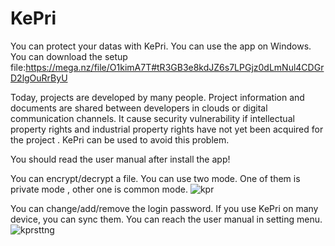 # KePri
You can protect your datas with KePri. You can use the app on Windows.
You can download the setup file:https://mega.nz/file/O1kimA7T#tR3GB3e8kdJZ6s7LPGjz0dLmNul4CDGrD2lgOuRrByU

Today, projects are developed by many people. Project information and documents are shared between developers in clouds or digital communication channels.
It cause security vulnerability if intellectual property rights and industrial property rights have not yet been acquired for the project . KePri can be used to avoid this problem.

You should read the user manual after install the app!

You can encrypt/decrypt a file. You can use two mode. One of them is private mode , other one is common mode. 
![kpr](https://user-images.githubusercontent.com/111886794/216830140-c1db9558-2b89-45f7-8112-2f42ca6cd6a7.gif)

You can change/add/remove the login password. If you use KePri on many device, you can sync them. You can reach the user manual in setting menu.
![kprsttng](https://user-images.githubusercontent.com/111886794/216830158-f295a217-33f6-4936-9d4f-35ab9c841d81.gif)
